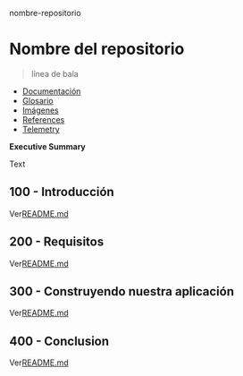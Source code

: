 nombre-repositorio

# Nombre del repositorio

> línea de bala

-   [Documentación](./DOCUMENTATION.md)
-   [Glosario](./GLOSSARY.md)
-   [Imágenes](./IMAGES.md)
-   [References](./REFERENCES.md)
-   [Telemetry](./TELEMETRY.md)

**Executive Summary**

Text

## 100 - Introducción

Ver[README.md](./100/README.md)

## 200 - Requisitos

Ver[README.md](./200/README.md)

## 300 - Construyendo nuestra aplicación

Ver[README.md](./300/README.md)

## 400 - Conclusion

Ver[README.md](./400/README.md)
